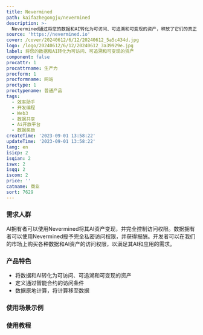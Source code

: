 ```yaml
---
title: Nevermined
path: kaifazhegongju/nevermined
description: >-
  Nevermined通过将您的数据和AI转化为可访问、可追溯和可变现的资产，释放了它们的真正潜力。Nevermined是您的挖掘工具，将孤立的数据转化为AI的金矿！通过我们基于Web3技术的开放数据和AI工具，轻松共享、计算和奖励封闭的数据，为AI代理提供交易、消费、生成和存储价值的能力，因为AI不会有银行账户。
source: 'https://nevermined.io'
cover: /cover/20240612/6/12/20240612_5a5c434d.jpg
logo: /logo/20240612/6/12/20240612_3a39929e.jpg
label: 将您的数据和AI转化为可访问、可追溯和可变现的资产
component: false
procattr: 1
procattrname: 生产力
procform: 1
procformname: 网站
proctype: 1
proctypename: 普通产品
tags:
  - 效率助手
  - 开发编程
  - Web3
  - 数据共享
  - Ai开放平台
  - 数据奖励
createTime: '2023-09-01 13:58:22'
updateTime: '2023-09-01 13:58:22'
lang: en
isicp: 2
isqian: 2
iswx: 2
isqq: 2
iscom: 2
price: ''
catname: 商业
sort: 7629
---
```




### 需求人群
AI拥有者可以使用Nevermined将其AI资产变现，并完全控制访问权限。数据拥有者可以使用Nevermined授予完全私密访问权限，并获得报酬。开发者可以在我们的市场上购买各种数据和AI资产的访问权限，以满足其AI和应用的需求。

### 产品特色
- 将数据和AI转化为可访问、可追溯和可变现的资产
- 定义通过智能合约的访问条件
- 数据原地计算，将计算移至数据

### 使用场景示例


### 使用教程


  
